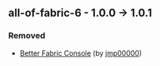 ## all-of-fabric-6 - 1.0.0 -> 1.0.1

### Removed

  * [Better Fabric Console](https://www.curseforge.com/minecraft/mc-mods/better-fabric-console) (by [jmp00000](https://www.curseforge.com/members/jmp00000/projects))

